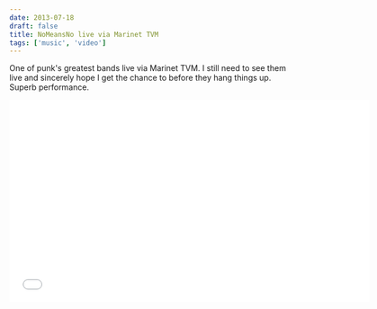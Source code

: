 ```yaml
---
date: 2013-07-18
draft: false
title: NoMeansNo live via Marinet TVM
tags: ['music', 'video']
---
```


One of punk's greatest bands live via Marinet TVM. I still need to see them live and sincerely hope I get the chance to before they hang things up. Superb performance.<!-- excerpt -->

<iframe class="aspect-video w-full" width="640" height="360" src="//www.youtube.com/embed/euTMEIqTTfk" frameborder="0" allowfullscreen></iframe>
